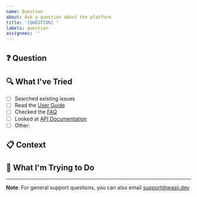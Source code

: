 ```yaml
---
name: Question
about: Ask a question about the platform
title: '[QUESTION] '
labels: question
assignees: ''
---
```


## ❓ Question

<!-- Ask your question clearly and concisely -->



## 🔍 What I've Tried
<!-- What have you already tried to find the answer? -->

- [ ] Searched existing issues
- [ ] Read the [User Guide](../docs/USER_GUIDE.md)
- [ ] Checked the [FAQ](../docs/FAQ.md)
- [ ] Looked at [API Documentation](../docs/API.md)
- [ ] Other: 

## 📋 Context
<!-- Provide context that might help us answer your question -->



## 🎯 What I'm Trying to Do
<!-- What are you trying to accomplish? -->



---

**Note**: For general support questions, you can also email support@wasii.dev
